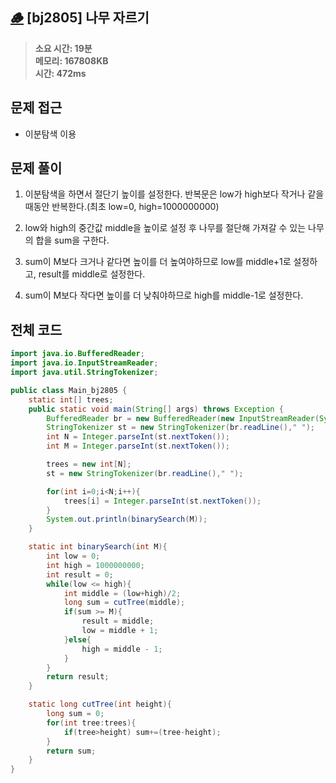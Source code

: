 ## [🪵](https://www.acmicpc.net/problem/2805) [bj2805] 나무 자르기

> **소요 시간: 19분<br>
> 메모리: 167808KB<br>
> 시간: 472ms**

## 문제 접근

- 이분탐색 이용

## 문제 풀이

1. 이분탐색을 하면서 절단기 높이를 설정한다. 반복문은 low가 high보다 작거나 같을때동안 반복한다.(최초 low=0, high=1000000000)

2. low와 high의 중간값 middle을 높이로 설정 후 나무를 절단해 가져갈 수 있는 나무의 합을 sum을 구한다.

3. sum이 M보다 크거나 같다면 높이를 더 높여야하므로 low를 middle+1로 설정하고, result를 middle로 설정한다.

4. sum이 M보다 작다면 높이를 더 낮춰야하므로 high를 middle-1로 설정한다.

## 전체 코드

```java
import java.io.BufferedReader;
import java.io.InputStreamReader;
import java.util.StringTokenizer;

public class Main_bj2805 {
    static int[] trees;
    public static void main(String[] args) throws Exception {
        BufferedReader br = new BufferedReader(new InputStreamReader(System.in));
        StringTokenizer st = new StringTokenizer(br.readLine()," ");
        int N = Integer.parseInt(st.nextToken());
        int M = Integer.parseInt(st.nextToken());

        trees = new int[N];
        st = new StringTokenizer(br.readLine()," ");

        for(int i=0;i<N;i++){
            trees[i] = Integer.parseInt(st.nextToken());
        }
        System.out.println(binarySearch(M));
    }

    static int binarySearch(int M){
        int low = 0;
        int high = 1000000000;
        int result = 0;
        while(low <= high){
            int middle = (low+high)/2;
            long sum = cutTree(middle);
            if(sum >= M){
                result = middle;
                low = middle + 1;
            }else{
                high = middle - 1;
            }
        }
        return result;
    }

    static long cutTree(int height){
        long sum = 0;
        for(int tree:trees){
            if(tree>height) sum+=(tree-height);
        }
        return sum;
    }
}
```
